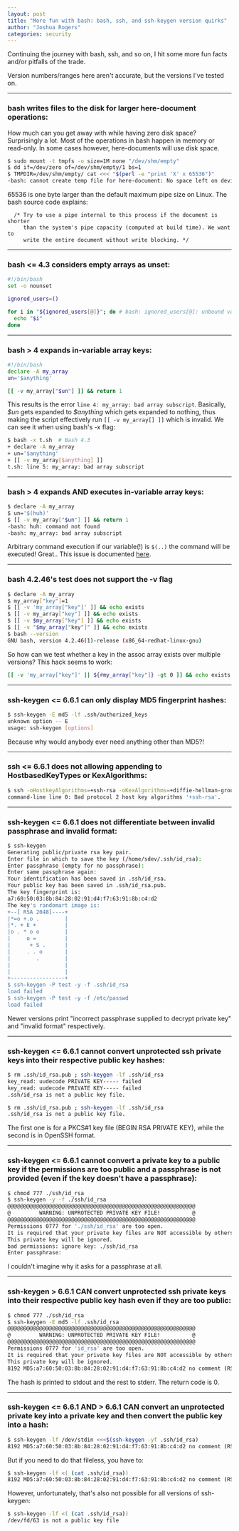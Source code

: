 ```yaml
---
layout: post
title: "More fun with bash: bash, ssh, and ssh-keygen version quirks"
author: "Joshua Rogers"
categories: security
---
```


Continuing the journey with bash, ssh, and so on, I hit some more fun facts and/or pitfalls of the trade.

Version numbers/ranges here aren't accurate, but the versions I've tested on.

---
### bash writes files to the disk for larger here-document operations:
How much can you get away with while having zero disk space? Surprisingly a lot. Most of the operations in bash happen in memory or read-only. In some cases however, here-documents will use disk space. 
```bash
$ sudo mount -t tmpfs -o size=1M none "/dev/shm/empty"
$ dd if=/dev/zero of=/dev/shm/empty/1 bs=1
$ TMPDIR=/dev/shm/empty/ cat <<< "$(perl -e "print 'X' x 65536")"
-bash: cannot create temp file for here-document: No space left on device
```
65536 is one byte larger than the default maximum pipe size on Linux. The bash source code explains:
```
  /* Try to use a pipe internal to this process if the document is shorter
     than the system's pipe capacity (computed at build time). We want to
     write the entire document without write blocking. */
```

---
###  bash <= 4.3 considers empty arrays as unset:
```bash
#!/bin/bash
set -o nounset

ignored_users=()

for i in "${ignored_users[@]}"; do # bash: ignored_users[@]: unbound variable
  echo "$i"
done
```

---
### bash > 4 expands in-variable array keys:
```bash
#!/bin/bash
declare -A my_array
un='$anything'

[[ -v my_array["$un"] ]] && return 1
```

This results is the error `line 4: my_array: bad array subscript`. Basically, _\$un_ gets expanded to _\$anything_ which gets expanded to nothing, thus making the script effectively run `[[ -v my_array[] ]]` which is invalid. We can see it when using bash's -x flag:
```bash
$ bash -x t.sh  # Bash 4.3
+ declare -A my_array
+ un='$anything'
+ [[ -v my_array[$anything] ]]
t.sh: line 5: my_array: bad array subscript
```

---
### bash > 4 expands AND executes in-variable array keys:
```bash
$ declare -A my_array
$ un='$(huh)'
$ [[ -v my_array["$un"] ]] && return 1
-bash: huh: command not found
-bash: my_array: bad array subscript
```

Arbitrary command execution if our variable(!) is `$(..)` the command will be executed! Great.. This issue is documented [here](https://mywiki.wooledge.org/BashPitfalls#A.5B.5B_-v_hash.5B.24key.5D_.5D.5D).

---
### bash 4.2.46's test does not support the -v flag
```bash
$ declare -A my_array
$ my_array["key"]=1
$ [[ -v 'my_array["key"]' ]] && echo exists
$ [[ -v my_array["key"] ]] && echo exists
$ [[ -v $my_array["key"] ]] && echo exists
$ [[ -v "$my_array["key"]" ]] && echo exists
$ bash --version
GNU bash, version 4.2.46(1)-release (x86_64-redhat-linux-gnu)
```

So how can we test whether a key in the assoc array exists over multiple versions? This hack seems to work:
```bash
[[ -v 'my_array["key"]' || ${#my_array["key"]} -gt 0 ]] && echo exists
```

---
### ssh-keygen <= 6.6.1 can only display MD5 fingerprint hashes:
```bash
$ ssh-keygen -E md5 -lf .ssh/authorized_keys
unknown option -- E
usage: ssh-keygen [options]
```
Because why would anybody ever need anything other than MD5?!

---
### ssh <= 6.6.1 does not allowing appending to HostbasedKeyTypes or KexAlgorithms:
```bash
$ ssh -oHostkeyAlgorithms=+ssh-rsa -oKexAlgorithms=+diffie-hellman-group1-sha1 host
command-line line 0: Bad protocol 2 host key algorithms '+ssh-rsa'.
```

---
### ssh-keygen <= 6.6.1 does not differentiate between invalid passphrase and invalid format:
```bash
$ ssh-keygen
Generating public/private rsa key pair.
Enter file in which to save the key (/home/sdev/.ssh/id_rsa):
Enter passphrase (empty for no passphrase): 
Enter same passphrase again: 
Your identification has been saved in .ssh/id_rsa.
Your public key has been saved in .ssh/id_rsa.pub.
The key fingerprint is:
a7:60:50:03:8b:84:28:02:91:d4:f7:63:91:8b:c4:d2
The key's randomart image is:
+--[ RSA 2048]----+
|*=o +.o .        |
|*. + E +         |
|o . * o o        |
|     o =         |
|      + S .      |
|     . . o       |
|        .        |
|                 |
|                 |
+-----------------+
$ ssh-keygen -P test -y -f .ssh/id_rsa
load failed
$ ssh-keygen -P test -y -f /etc/passwd
load failed
```

Newer versions print "incorrect passphrase supplied to decrypt private key" and "invalid format" respectively.

---
### ssh-keygen <= 6.6.1 cannot convert unprotected ssh private keys into their respective public key hashes:
```bash
$ rm .ssh/id_rsa.pub ; ssh-keygen -lf .ssh/id_rsa
key_read: uudecode PRIVATE KEY----- failed
key_read: uudecode PRIVATE KEY----- failed
.ssh/id_rsa is not a public key file.
```

```bash
$ rm .ssh/id_rsa.pub ; ssh-keygen -lf .ssh/id_rsa
.ssh/id_rsa is not a public key file.
```

The first one is for a PKCS#1 key file (BEGIN RSA PRIVATE KEY), while the second is in OpenSSH format.

---
### ssh-keygen <= 6.6.1 cannot convert a private key to a public key if the permissions are too public and a passphrase is not provided (even if the key doesn't have a passphrase):
```bash
$ chmod 777 ./ssh/id_rsa
$ ssh-keygen -y -f ./ssh/id_rsa 
@@@@@@@@@@@@@@@@@@@@@@@@@@@@@@@@@@@@@@@@@@@@@@@@@@@@@@@@@@@
@         WARNING: UNPROTECTED PRIVATE KEY FILE!          @
@@@@@@@@@@@@@@@@@@@@@@@@@@@@@@@@@@@@@@@@@@@@@@@@@@@@@@@@@@@
Permissions 0777 for './ssh/id_rsa' are too open.
It is required that your private key files are NOT accessible by others.
This private key will be ignored.
bad permissions: ignore key: ./ssh/id_rsa
Enter passphrase: 
```

I couldn't imagine why it asks for a passphrase at all.

---
###  ssh-keygen > 6.6.1 CAN convert unprotected ssh private keys into their respective public key hash even if they are too public:
```bash
$ chmod 777 ./ssh/id_rsa
$ ssh-keygen -E md5 -lf .ssh/id_rsa
@@@@@@@@@@@@@@@@@@@@@@@@@@@@@@@@@@@@@@@@@@@@@@@@@@@@@@@@@@@
@         WARNING: UNPROTECTED PRIVATE KEY FILE!          @
@@@@@@@@@@@@@@@@@@@@@@@@@@@@@@@@@@@@@@@@@@@@@@@@@@@@@@@@@@@
Permissions 0777 for 'id_rsa' are too open.
It is required that your private key files are NOT accessible by others.
This private key will be ignored.
8192 MD5:a7:60:50:03:8b:84:28:02:91:d4:f7:63:91:8b:c4:d2 no comment (RSA)
```

The hash is printed to stdout and the rest to stderr. The return code is 0.

---
### ssh-keygen <= 6.6.1 AND > 6.6.1 CAN convert an unprotected private key into a private key and then convert the public key into a hash:

```bash
$ ssh-keygen -lf /dev/stdin <<<$(ssh-keygen -yf .ssh/id_rsa)
8192 MD5:a7:60:50:03:8b:84:28:02:91:d4:f7:63:91:8b:c4:d2 no comment (RSA)
```

But if you need to do that fileless, you have to:

```bash
$ ssh-keygen -lf <( (cat .ssh/id_rsa))
8192 MD5:a7:60:50:03:8b:84:28:02:91:d4:f7:63:91:8b:c4:d2 no comment (RSA)
```

However, unfortunately, that's also not possible for all versions of ssh-keygen:

```bash
$ ssh-keygen -lf <( (cat .ssh/id_rsa))
/dev/fd/63 is not a public key file
```
